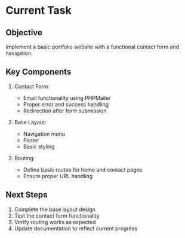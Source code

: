 # Current Task

## Objective
Implement a basic portfolio website with a functional contact form and navigation.

## Key Components
1. Contact Form:
   - Email functionality using PHPMailer
   - Proper error and success handling
   - Redirection after form submission

2. Base Layout:
   - Navigation menu
   - Footer
   - Basic styling

3. Routing:
   - Define basic routes for home and contact pages
   - Ensure proper URL handling

## Next Steps
1. Complete the base layout design
2. Test the contact form functionality
3. Verify routing works as expected
4. Update documentation to reflect current progress
